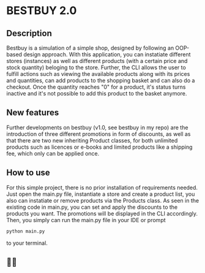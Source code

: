 
# BESTBUY 2.0

## Description

Bestbuy is a simulation of a simple shop, designed by following an OOP-based design approach. 
With this application, you can instatiate different stores (instances) as well as different products (with a certain price and stock quantity) beloging to the store. 
Further, the CLI allows the user to fulfill actions such as viewing the available products along with its prices and quantities, can add products to the shopping basket and can also do a checkout. 
Once the quantity reaches "0" for a product, it's status turns inactive and it's not possible to add this product to the basket anymore. 

## New features

Further developments on bestbuy (v1.0, see bestbuy in my repo) are the introduction of three different promotions in form of discounts, as well as that there are two new inheriting Product classes, for both unlimited products such as licences or e-books and limited products like a shipping fee, which only can be applied once.  


## How to use

For this simple project, there is no prior installation of requirements needed. Just open the main.py file, instantiate a store and create a product list, you also can instatiate or remove products via the Products class. As seen in the existing code in main.py, you can set and apply the discounts to the products you want. The promotions will be displayed in the CLI accordingly.
Then, you simply can run the main.py file in your IDE or prompt 

```python
python main.py
```
to your terminal. 


## 🤙🏼
